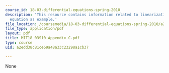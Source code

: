 ```yaml
---
course_id: 18-03-differential-equations-spring-2010
description: 'This resource contains information related to linearization: The Phugoid
  equation as example.'
file_location: /coursemedia/18-03-differential-equations-spring-2010/a2edd38c81ce69a48a33c23298a1cb37_MIT18_03S10_Appendix_C.pdf
file_type: application/pdf
layout: pdf
title: MIT18_03S10_Appendix_C.pdf
type: course
uid: a2edd38c81ce69a48a33c23298a1cb37

---
```

None